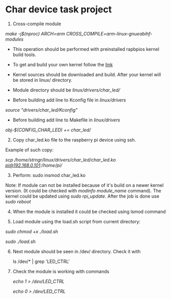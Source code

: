 # Char device task project 

1. Cross-compile module

*make -j$(nproc) ARCH=arm CROSS_COMPILE=arm-linux-gnueabihf- modules*

- This operation should be performed with preinstalled rapbpios kernel build tools.
- To get and build your own kernel follow the [link](https://www.raspberrypi.org/documentation/computers/linux_kernel.html)
- Kernel sources should be downloaded and build. After your kernel will be stored in linux/ directory.

- Module directory should be *linux/drivers/char_led/*

- Before building add line to Kconfig file in *linux/drivers* 

*source "drivers/char_led/Kconfig"*
- Before building add line to Makefile in *linux/drivers*

*obj-$(CONFIG_CHAR_LED)  += char_led/*

2. Copy char_led.ko file to the raspberry pi device using ssh.

Example of such copy:

*scp /home/strngr/linux/drivers/char_led/char_led.ko pi@192.168.0.101:/home/pi/*

3. Perform: sudo insmod char_led.ko

Note: If module can not be installed because of it's build on a newer kernel version. (It could be checked with *modinfo module_name* command). The kernel could be updated using *sudo rpi_update*. After the job is done use *sudo reboot*

4. When the module is installed it could be checked using lsmod command

5. Load module using the load.sh script
from current directory:

*sudo chmod +x ./load.sh*

*sudo ./load.sh*

6. Next module should be seen in /dev/ directory. Check it with 

	ls /dev/* | grep 'LED_CTRL'

7. Check the module is working with commands

    *echo 1 > /dev/LED_CTRL*
    
    *echo 0 > /dev/LED_CTRL*
